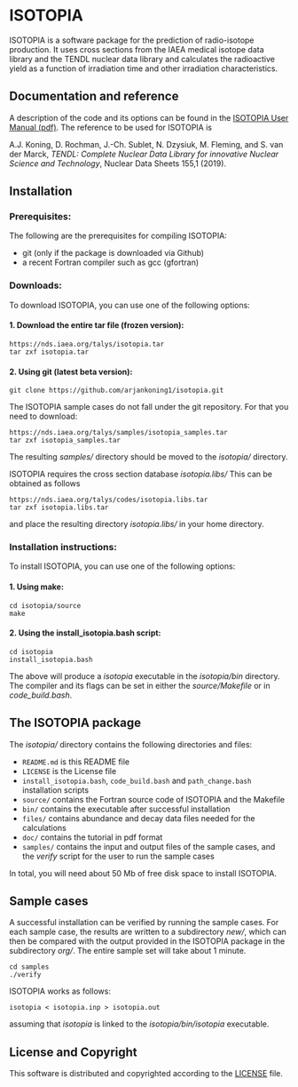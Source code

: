 
# ISOTOPIA
ISOTOPIA is a software package for the prediction of radio-isotope production. It uses cross sections from the IAEA medical isotope data library and the TENDL nuclear data library and calculates the radioactive yield as a function of irradiation time and other irradiation characteristics.

## Documentation and reference
A description of the code and its options can be found in the [ISOTOPIA User Manual (pdf)](https://github.com/arjankoning1/isotopia/blob/main/doc/isotopia.pdf).
The reference to be used for ISOTOPIA is

A.J. Koning, D. Rochman, J.-Ch. Sublet, N. Dzysiuk, M. Fleming, and S. van der Marck, *TENDL: Complete Nuclear Data Library for innovative Nuclear Science and Technology*, Nuclear Data Sheets 155,1 (2019).

## Installation

### Prerequisites:

The following are the prerequisites for compiling ISOTOPIA:
  - git (only if the package is downloaded via Github)
  - a recent Fortran compiler such as gcc (gfortran)

### Downloads:

To download ISOTOPIA, you can use one of the following options:
#### 1. Download the entire tar file (frozen version):
```
https://nds.iaea.org/talys/isotopia.tar
tar zxf isotopia.tar
```

#### 2. Using git (latest beta version):
```
git clone https://github.com/arjankoning1/isotopia.git
```
The ISOTOPIA sample cases do not fall under the git repository. For that you need to download:
```
https://nds.iaea.org/talys/samples/isotopia_samples.tar
tar zxf isotopia_samples.tar
```
The resulting *samples/* directory should be moved to the *isotopia/* directory.

ISOTOPIA requires the cross section database *isotopia.libs/*
This can be obtained as follows
```
https://nds.iaea.org/talys/codes/isotopia.libs.tar
tar zxf isotopia.libs.tar
```
and place the resulting directory *isotopia.libs/* in your home directory.

### Installation instructions:

To install ISOTOPIA, you can use one of the following options:
#### 1. Using make:
```
cd isotopia/source
make
```
#### 2. Using the install_isotopia.bash script:
```
cd isotopia
install_isotopia.bash
```

The above will produce a *isotopia* executable in the *isotopia/bin* directory.
The compiler and its flags can be set in either the *source/Makefile* or in *code_build.bash*.

## The ISOTOPIA package

The *isotopia/* directory contains the following directories and files:

+ `README.md` is this README file
+ `LICENSE` is the License file
+ `install_isotopia.bash`, `code_build.bash` and `path_change.bash` installation scripts
+ `source/` contains the Fortran source code of ISOTOPIA and the Makefile
+ `bin/` contains the executable after successful installation
+ `files/` contains abundance and decay data files needed for the calculations
+ `doc/` contains the tutorial in pdf format
+ `samples/` contains the input and output files of the sample cases, and the *verify* script for the user to run the sample cases

In total, you will need about 50 Mb of free disk space to install ISOTOPIA.

## Sample cases

A successful installation can be verified by running the sample cases. For each sample case, the results are written to a subdirectory *new/*, which can then be compared with the output provided in the ISOTOPIA package in the subdirectory *org/*. The entire sample set will take about 1 minute.
```
cd samples
./verify
```

ISOTOPIA works as follows:
```
isotopia < isotopia.inp > isotopia.out
```
assuming that *isotopia* is linked to the *isotopia/bin/isotopia* executable.

## License and Copyright
This software is distributed and copyrighted according to the [LICENSE](LICENSE) file.
